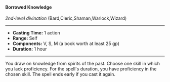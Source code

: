 #### Borrowed Knowledge
*2nd-level divination* (Bard,Cleric,Shaman,Warlock,Wizard)
___
- **Casting Time:** 1 action
- **Range:** Self
- **Components:** V, S, M (a book worth at least 25 gp)
- **Duration:** 1 hour
---
You draw on knowledge from spirits of the past. Choose one skill in which you lack proficiency. For the spell's duration, you have proficiency in the chosen skill. The spell ends early if you cast it again.